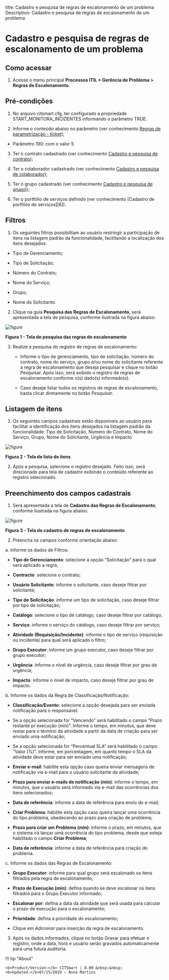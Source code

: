 title: Cadastro e pesquisa de regras de escalonamento de um problema
Description: Cadastro e pesquisa de regras de escalonamento de um problema

# Cadastro e pesquisa de regras de escalonamento de um problema

Como acessar
-------------

1.  Acesse o menu principal **Processos ITIL  > Gerência de Problema > Regras de Escalonamento**.

Pré-condições
-------------

1.  No arquivo citsmart.cfg, ter configurado a propriedade START_MONITORA_INCIDENTES informando o parâmetro TRUE.

2.  Informe o conteúdo abaixo no parâmetro (ver conhecimento [Regras de parametrização - ticket][1]);

   -   Parâmetro 190: com o valor S

3.  Ter o contrato cadastrado (ver conhecimento [Cadastro e pesquisa de contrato][2]);

4.  Ter o colaborador cadastrado (ver conhecimento [Cadastro e pesquisa de colaborador][4]);

5.  Ter o grupo cadastrado (ver conhecimento [Cadastro e pesquisa de grupo][5]));

6.  Ter o portfólio de serviços definido (ver conhecimento [Cadastro de portfólio de serviços][6]).

Filtros
-------

1.  Os seguintes filtros possibilitam ao usuário restringir a participação de itens na listagem padrão da funcionalidade, facilitando a localização dos itens desejados:

   -   Tipo de Gerenciamento;

   -   Tipo de Solicitação;

   -   Número do Contrato;

   -   Nome do Serviço;

   -   Grupo;

   -   Nome do Solicitante.

2.  Clique na guia **Pesquisa das Regras de Escalonamento**, será apresentada a tela de pesquisa, conforme ilustrada na figura abaixo:

   ![figure](images/escalation-1.png)
   
   **Figura 1 - Tela de pesquisa das regras de escalonamento**

3.  Realize a pesquisa do registro de regras de escalonamento:

    -   Informe o tipo de gerenciamento, tipo de solicitação, número do contrato, nome do serviço, grupo e/ou nome do solicitante referente a regra de escalonamento que deseja pesquisar e clique no botão Pesquisar. Após isso, será exibido o registro de regras de escalonamento conforme o(s) dado(s) informado(s).

    -   Caso deseje listar todos os registros de regras de escalonamento, basta clicar diretamente no botão *Pesquisar*.

Listagem de itens
---------------

1.  Os seguintes campos cadastrais estão disponíveis ao usuário para facilitar a identificação dos itens desejados na listagem padrão da funcionalidade: Tipo de Solicitação, Número do Contrato, Nome do Serviço, Grupo, Nome do Solicitante, Urgência e Impacto

   ![figure](images/escalation-2.png)
   
   **Figura 2 - Tela de lista de itens**

2.  Após a pesquisa, selecione o registro desejado. Feito isso, será direcionado para tela de cadastro exibindo o conteúdo referente ao registro selecionado.

Preenchimento dos campos cadastrais
----------------------------------

1.  Será apresentada a tela de **Cadastro das Regras de Escalonamento**, conforme ilustrada na figura abaixo:

   ![figure](images/escalation-3.png)
   
   **Figura 3 - Tela de cadastro de regras de escalonamento**

2.  Preencha os campos conforme orientação abaixo:

   a. Informe os dados de Filtros:

   - **Tipo de Gerenciamento**: selecione a opção “Solicitação” para o qual será aplicado a regra;

   - **Contracto**: selecione o contrato;

   - **Usuário Solicitante**: informe o solicitante, caso deseje filtrar por solicitante;

   - **Tipo de Solicitação**: informe um tipo de solicitação, caso deseje filtrar por tipo de solicitação;

   - **Catálogo**: selecione o tipo de catálogo, caso deseje filtrar por catálogo;

   - **Serviço**: informe o serviço do catálogo, caso deseje filtrar por serviço;

   - **Atividade (Requisição/Incidente)**: informe o tipo de serviço (requisição ou incidente) para qual será aplicado o filtro;

   - **Grupo Executor**: informe um grupo executor, caso deseje filtrar por grupo executor;

   - **Urgência**: informe o nível de urgência, caso deseje filtrar por grau de urgência;

   - **Impacto**: informe o nível de impacto, caso deseje filtrar por grau de impacto.

   b.  Informe os dados da Regra de Classificação/Notificação:

   - **Classificação/Evento**: selecione a opção desejada para ser enviada notificação para o responsável:

   - Se a opção selecionada for “Vencendo” será habilitado o campo “Prazo restante p/ execução (min)”. Informe o tempo, em minutos, que deve restar para o término da atividade a partir da data de criação para ser enviado uma notificação;

   - Se a opção selecionada for “Percentual SLA” será habilitado o campo “Valor (%)”. Informe, em porcentagem, em quanto tempo o SLA da atividade deve estar para ser enviado uma notificação;

   - **Enviar e-mail**: habilite esta opção caso queira enviar mensagens de notificação via e-mail para o usuário solicitante da atividade;

   - **Prazo para enviar e-mails de notificação (min)**: informe o tempo, em minutos, que o usuário será informado via e-mail das ocorrências dos itens selecionados;

   - **Data de referência**: informe a data de referência para envio do e-mail;

   - **Criar Problema**: habilite esta opção caso queira lançar uma ocorrência do tipo problema, obedecendo ao prazo para criação de problema;

   - **Prazo para criar um Problema (min)**: informe o prazo, em minutos, que o sistema irá lançar uma ocorrência do tipo problema, desde que esteja habilitado o campo **Criar Problema**;

   - **Data de referência**: informe a data de referência para criação do problema.

   c. Informe os dados das Regras de Escalonamento:

   - **Grupo Executor**: informe para qual grupo será escalonado os itens filtrados pela regra de escalonamento;

   - **Prazo de Execução (min)**: defina quando se deve escalonar os itens filtrados para o Grupo Executor informado;

   - **Escalonar por**: defina a data da atividade que será usada para calcular o prazo de execução para o escalonamento;

   - **Prioridade**: defina a prioridade do escalonamento;

   - Clique em *Adicionar* para inserção da regra de escalonamento.

3.  Após os dados informados, clique no botão Gravar para efetuar o registro, onde a data, hora e usuário serão gravados automaticamente para uma futura auditoria.

[1]:/pt-br/citsmart-platform-7/plataform-administration/parameters-list/parametrizaion-ticket.html
[2]:/pt-br/citsmart-platform-7/additional-features/contract-management/use/register-contract.html
[3]:/pt-br/citsmart-platform-7/initial-settings/access-settings/user/employee.html
[4]:/pt-br/citsmart-platform-7/initial-settings/access-settings/user/group.html
[5]:/pt-br/citsmart-platform-7/processes/portfolio-and-catalog/register.html


!!! tip "About"

    <b>Product/Version:</b> CITSmart | 8.00 &nbsp;&nbsp;
    <b>Updated:</b>07/15/2019 – Anna Martins

